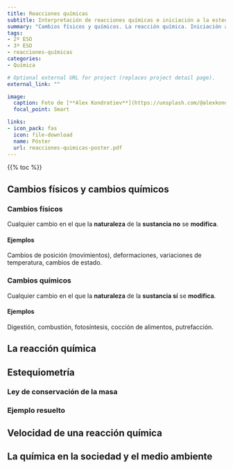```yaml
---
title: Reacciones químicas
subtitle: Interpretación de reacciones químicas e iniciación a la estequiometría
summary: "Cambios físicos y químicos. La reacción química. Iniciación a la estequiometría. Ley de conservación de la masa. Velocidad de reacción. La Química en la sociedad y el medio ambiente."
tags:
- 2º ESO
- 3º ESO
- reacciones-químicas
categories:
- Química

# Optional external URL for project (replaces project detail page).
external_link: ""

image:
  caption: Foto de [**Alex Kondratiev**](https://unsplash.com/@alexkondratiev) en [Unsplash](https://unsplash.com)
  focal_point: Smart

links:
- icon_pack: fas
  icon: file-download
  name: Póster
  url: reacciones-quimicas-poster.pdf  
---
```


{{% toc %}}

## Cambios físicos y cambios químicos
### Cambios físicos
Cualquier cambio en el que la **naturaleza** de la **sustancia no** se **modifica**.

#### Ejemplos
Cambios de posición (movimientos), deformaciones, variaciones de temperatura, cambios de estado.

### Cambios químicos
Cualquier cambio en el que la **naturaleza** de la **sustancia sí** se **modifica**.

#### Ejemplos
Digestión, combustión, fotosíntesis, cocción de alimentos, putrefacción.

## La reacción química

## Estequiometría

### Ley de conservación de la masa
### Ejemplo resuelto

## Velocidad de una reacción química

## La química en la sociedad y el medio ambiente